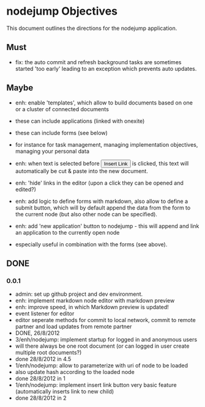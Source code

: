 
<!-- one.download http://slicnet.com/mxrogm/mxrogm/apps/edit/docs/5/6/doc -->
# nodejump Objectives

This document outlines the directions for the nodejump application.

## Must

- fix: the auto commit and refresh background tasks are sometimes started 'too early' leading to an exception which prevents auto updates.


## Maybe

- enh: enable 'templates', which allow to build documents based on one or a cluster of connected documents
 - these can include applications (linked with onexite)
 - these can include forms (see below)
 - for instance for task management, managing implementation objectives, managing your personal data

- enh: when text is selected before <button>Insert Link</button> is clicked, this text will automatically be cut & paste into the new document.

- enh: 'hide' links in the editor (upon a click they can be opened and edited?)

- enh: add logic to define forms with markdown, also allow to define a submit button, which will by default append the data from the form to the current node (but also other node can be specified). 
- enh: add 'new application' button to nodejump - this will append and link an application to the currently open node
 - especially useful in combination with the forms (see above).

## DONE

### 0.0.1

- admin: set up github project and dev environment.
- enh: implement markdown node editor with markdown preview
- enh: improve speed, in which Markdown preview is updated!
 - event listener for editor
 - editor seperate methods for commit to local network, commit to remote partner and load updates from remote partner
 - DONE, 26/8/2012
- 3/enh/nodejump: implement startup for logged in and anonymous users
 - will there always be one root document (or can logged in user create multiple root documents?)
 - done 28/8/2012 in 4.5
- 1/enh/nodejump: allow to parameterize with uri of node to be loaded
 - also update hash according to the loaded node
 - done 28/8/2012 in 1
- 1/enh/nodejump: implement insert link button very basic feature (automatically inserts link to new child)
 - done 28/8/2012 in 2<!-- one.end -->
